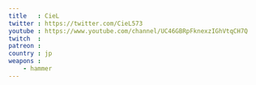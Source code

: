 ```yaml
---
title   : CieL
twitter : https://twitter.com/CieL573
youtube : https://www.youtube.com/channel/UC46GBRpFknexzIGhVtqCH7Q
twitch  : 
patreon : 
country : jp
weapons :
    - hammer
---
```


